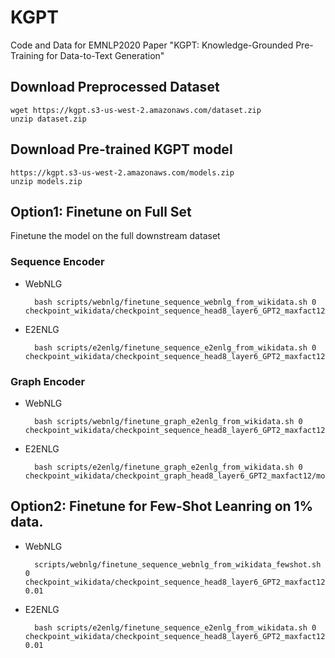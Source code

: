 # KGPT
Code and Data for EMNLP2020 Paper "KGPT: Knowledge-Grounded Pre-Training for Data-to-Text Generation"



## Download Preprocessed Dataset
```
wget https://kgpt.s3-us-west-2.amazonaws.com/dataset.zip
unzip dataset.zip
```

## Download Pre-trained KGPT model
```
https://kgpt.s3-us-west-2.amazonaws.com/models.zip
unzip models.zip
```

## Option1: Finetune on Full Set
Finetune the model on the full downstream dataset
### Sequence Encoder
  - WebNLG
    ```
      bash scripts/webnlg/finetune_sequence_webnlg_from_wikidata.sh 0 checkpoint_wikidata/checkpoint_sequence_head8_layer6_GPT2_maxfact12/model_ep14.pt
    ```
  - E2ENLG
    ```
      bash scripts/e2enlg/finetune_sequence_e2enlg_from_wikidata.sh 0 checkpoint_wikidata/checkpoint_sequence_head8_layer6_GPT2_maxfact12/model_ep14.pt
    ```
### Graph Encoder
  - WebNLG
    ```
      bash scripts/webnlg/finetune_graph_e2enlg_from_wikidata.sh 0 checkpoint_wikidata/checkpoint_sequence_head8_layer6_GPT2_maxfact12/model_ep14.pt
    ```
  - E2ENLG
    ```
      bash scripts/e2enlg/finetune_graph_e2enlg_from_wikidata.sh 0 checkpoint_wikidata/checkpoint_graph_head8_layer6_GPT2_maxfact12/model_ep14.pt
    ```

## Option2: Finetune for Few-Shot Leanring on 1% data.
- WebNLG
  ```
    scripts/webnlg/finetune_sequence_webnlg_from_wikidata_fewshot.sh 0 checkpoint_wikidata/checkpoint_sequence_head8_layer6_GPT2_maxfact12/model_ep14.pt 0.01
  ```
- E2ENLG
  ```
    bash scripts/e2enlg/finetune_sequence_e2enlg_from_wikidata.sh 0 checkpoint_wikidata/checkpoint_sequence_head8_layer6_GPT2_maxfact12/model_ep14.pt 0.01
  ```
